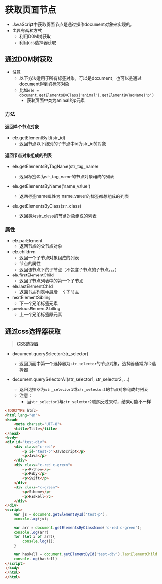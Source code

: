 # 获取页面节点
- JavaScript中获取页面节点是通过操作document对象来实现的。
- 主要有两种方式
	- 利用DOM树获取
	- 利用css选择器获取

## 通过DOM树获取
- 注意
	- 以下方法适用于所有标签对象，可以是document，也可以是通过document得到的标签对象
	- 比如`ele = document.getElementsByClass('animal').getElementByTagName('p')`
		- 获取页面中类为animal的p元素

 
### 方法
#### 返回单个节点对象
- ele.getElementById(str_id)
	- 返回节点以下级别的子节点中id为str_id的对象

#### 返回节点对象组成的列表
- ele.getElementsByTagName(str_tag_name)
	- 返回标签名为str_tag_name的节点对象组成的列表
- ele.getElementsByName('name_value')
	- 返回标签name属性为'name_value'的标签都想组成的列表

- ele.getElementsByClass(str_class)
	- 返回类为str_class的节点对象组成的列表 

### 属性
- ele.parElement
	- 返回节点的父节点对象
- ele.children
	- 返回一个子节点对象组成的列表
	- 节点的属性
	- 返回该节点下的子节点（不包含子节点的子节点。。。）
- ele.firstElementChild
	- 返回子节点列表中的第一个子节点
- ele.lastElementChild
	- 返回节点列表中最后一个子节点 
- nextElementSibling
	- 下一个兄弟标签元素
- previousElementSibiling
	- 上一个兄弟标签原元素

## 通过css选择器获取
> [CSS选择器](http://www.ziawang.com/page/css/selector.html)

- document.querySelector(str_selector)
	- 返回页面中第一个选择器为`str_selector`的节点对象，选择器通常为ID选择器


- document.querySelectorAll(str_selector1, str_selector2, ...)
	- 返回选择器为`str_selector1`或`str_selector2`的节点对象组成的列表
	- 注意：
		- 当`str_selector1`与`str_selector2`顺序反过来时，结果可能不一样


```html
<!DOCTYPE html>
<html lang="en">
<head>
    <meta charset="UTF-8">
    <title>Title</title>
</head>
<body>
<div id="test-div">
    <div class="c-red">
        <p id="test-p">JavaScript</p>
        <p>Java</p>
    </div>
    <div class="c-red c-green">
        <p>Python</p>
        <p>Ruby</p>
        <p>Swift</p>
    </div>
    <div class="c-green">
        <p>Scheme</p>
        <p>Haskell</p>
    </div>
</div>
<script>
    var js = document.getElementById('test-p');
    console.log(js);

    var arr = document.getElementsByClassName('c-red c-green');
    console.log(arr)
    for (let i of arr){
        console.log(i);
    }

    var haskell = document.getElementById('test-div').lastElementChild.lastElementChild
    console.log(haskell)
</script>
</body>
</html>
</html>
```